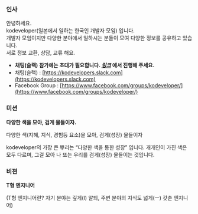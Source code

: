 ### 인사

안녕하세요.  
kodeveloper(일본에서 일하는 한국인 개발자 모임) 입니다.  
개발자 모임이지만 다양한 분야에서 일하시는 분들이 모여 다양한 정보를 공유하고 있습니다.  
서로 정보 교환, 상담, 교류 해요.  

* **채팅(슬랙) 참가에는 초대가 필요합니다. *[링크](https://goo.gl/5czniN)* 에서 진행해 주세요.**  
* 채팅(슬랙) : [https://kodevelopers.slack.com](https://kodevelopers.slack.com)  
* Facebook Group : [https://www.facebook.com/groups/kodeveloper/](https://www.facebook.com/groups/kodeveloper/)

### 미션

**다양한 색을 모아, 검게 물들이자.**

다양한 색(지혜, 지식, 경험등 요소)을 모아, 검게(성장) 물들이자

kodeveloper의 가장 큰 뿌리는 “다양한 색을 통한 성장” 입니다.
개개인이 가진 색은 모두 다르며, 그걸 모아 나 또는 우리를 검게(성장) 물들이는 것입니다.

### 비젼

**T형 엔지니어**

(T형 엔지니어란? 자기 분야는 깊게(I) 알되, 주변 분야의 지식도 넓게(ㅡ) 갖춘 엔지니어)
